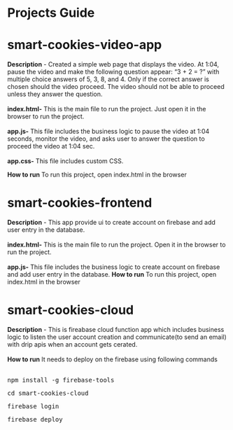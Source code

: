 # Projects Guide

# smart-cookies-video-app

**Description** - Created a simple web page that displays the video. At 1:04, pause the video and make the following question appear: “3 + 2 = ?” with multiple choice answers of 5, 3, 8, and 4.
Only if the correct answer is chosen should the video proceed. The video should not be able to proceed unless they answer the question.
<br /><br />
**index.html-**
This is the main file to run the project. Just open it in the browser to run the project.
<br /><br />
**app.js-**
This file includes the business logic to pause the video at 1:04 seconds, monitor the video, and asks user to answer the question to proceed the video at 1:04 sec.
<br /><br />
**app.css-**
This file includes custom CSS.

**How to run**
To run this project, open index.html in the browser

# smart-cookies-frontend

**Description** - This app provide ui to create account on firebase and add user entry in the database.
<br /><br />
**index.html-**
This is the main file to run the project. Open it in the browser to run the project.
<br /><br />
**app.js-**
This file includes the business logic to create account on firebase and add user entry in the database.
**How to run**
To run this project, open index.html in the browser

# smart-cookies-cloud

**Description** - This is fireabase cloud function app which includes business logic to listen the user account creation and communicate(to send an email) with drip apis when an account gets cerated.
<br /><br />
**How to run**
It needs to deploy on the firebase using following commands
<br /><br />

<pre>npm install -g firebase-tools</pre>
<pre>cd smart-cookies-cloud</pre>
<pre>firebase login</pre>
<pre>firebase deploy</pre>

